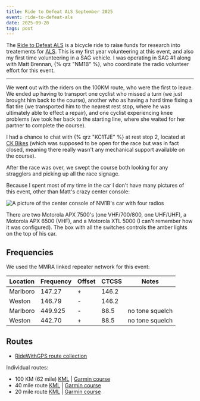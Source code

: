 ```yaml
---
title: Ride to Defeat ALS September 2025
event: ride-to-defeat-als
date: 2025-09-20
tags: post
---
```


The [Ride to Defeat ALS] is a bicycle ride to raise funds for research into treatements for [ALS]. This is my first year volunteering at this event, and also my first time volunteering in a SAG vehicle. I was operating in SAG #1 along with Matt Brennan, {% qrz "NM1B" %}, who coordinate the radio volunteer effort for this event.

[ride to defeat als]: https://secure2.convio.net/alsa/site/TR?sid=8540&type=fr_informational&pg=informational&fr_id=16804
[als]: https://en.wikipedia.org/wiki/ALS#:~:text=ALS%20can%20be%20classified%20by,causes%20different%20types%20of%20symptoms.

---

We went out with the riders on the 100KM route, who were the first to leave. We ended up having to transport one cyclist who missed a turn (we just brought him back to the course), another who as having a hard time fixing a flat tire (we transported him to the nearest rest stop, where he was ultimately able to effect a repair), and one cyclist experiencing knee problems (we took her back to the starting line, where she waited for her partner to complete the course).

I had a chance to chat with {% qrz "KC1TJE" %} at rest stop 2, located at [CK Bikes] (which was supposed to be open for the race but was in fact closed, meaning there really wasn't any mechanical support available on the course).

[ck bikes]: https://ckbikes.com/

After the race was over, we swept the course both looking for any stragglers and picking up all the race signage.

Because I spent most of my time in the car I don't have many pictures of this event, other than Matt's crazy center console:

![A picture of the center console of NM1B's car with four radios](nm1b-center-console.png)

There are two Motorola APX 7500's (one VHF/700/800, one UHF/UHF), a Motorola APX 6500 (VHF), and a Motorola XTL 5000 (I can't remember how it was configured). The box with all the switches controls the amber lights on the top of his car.

## Frequencies

We used the MMRA linked repeater network for this event:

| Location | Frequency | Offset | CTCSS | Notes           |
| -------- | --------- | ------ | ----- | --------------- |
| Marlboro | 147.27    | +      | 146.2 |                 |
| Weston   | 146.79    | -      | 146.2 |                 |
| Marlboro | 449.925   | -      | 88.5  | no tone squelch |
| Weston   | 442.70    | +      | 88.5  | no tone squelch |

## Routes

- [RideWithGPS route collection](https://ridewithgps.com/events/339327-2025-ride-to-defeat-als?S=48988366)

Individual routes:

- 100 KM (62 mile) [KML](100km-route.kml) | [Garmin course](https://connect.garmin.com/modern/course/405225257)
- 40 mile route [KML](40mile-route.kml) | [Garmin course](https://connect.garmin.com/modern/course/405225300)
- 20 mile route [KML](20mile-route.kml) | [Garmin course](https://connect.garmin.com/modern/course/405225326)
